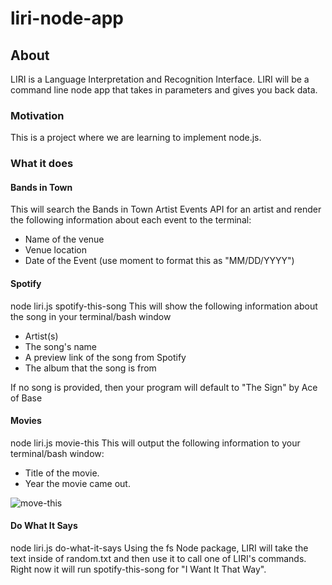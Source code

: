 # liri-node-app

## About
LIRI is a Language Interpretation and Recognition Interface. LIRI will be a command line node app that takes in parameters and gives you back data.

### Motivation
This is a project where we are learning to implement node.js.

### What it does

#### Bands in Town

This will search the Bands in Town Artist Events API for an artist and render the following information about each event to the terminal:

- Name of the venue
- Venue location
- Date of the Event (use moment to format this as "MM/DD/YYYY")

#### Spotify

node liri.js spotify-this-song <insert song title>
This will show the following information about the song in your terminal/bash window
  
  - Artist(s)
  - The song's name
  - A preview link of the song from Spotify
  - The album that the song is from
  
If no song is provided, then your program will default to "The Sign" by Ace of Base

#### Movies

node liri.js movie-this <insert movie title>
This will output the following information to your terminal/bash window:
  
  - Title of the movie.
  - Year the movie came out.
  
  ![move-this](https://user-images.githubusercontent.com/47365435/57953266-d6810b00-78ac-11e9-8c5f-b44bd89723a9.PNG)
  

#### Do What It Says

node liri.js do-what-it-says
Using the fs Node package, LIRI will take the text inside of random.txt and then use it to call one of LIRI's commands.
Right now it will run spotify-this-song for "I Want It That Way".
